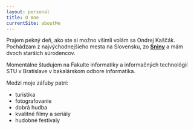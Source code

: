 ```yaml
---
layout: personal
title: O mne
currentSite: aboutMe
---
```


Prajem pekný deň, ako ste si možno všimli volám sa Ondrej Kaščák. Pochádzam z najvýchodnejšieho mesta na Slovensku, zo [**Sniny**](http://www.snina.sk/) a  mám dvoch starších súrodencov.

Momentálne študujem na Fakulte informatiky a informačných technológií STU v Bratislave v bakalárskom odbore informatika.

Medzi moje záľuby patrí:
* turistika
* fotografovanie
* dobrá hudba
* kvalitné filmy a seriály
* hudobné festivaly
